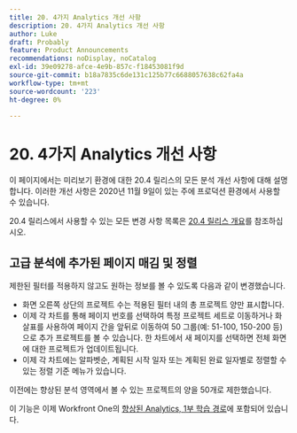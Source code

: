 ```yaml
---
title: 20. 4가지 Analytics 개선 사항
description: 20. 4가지 Analytics 개선 사항
author: Luke
draft: Probably
feature: Product Announcements
recommendations: noDisplay, noCatalog
exl-id: 39e09278-afce-4e9b-857c-f18453081f9d
source-git-commit: b18a7835c6de131c125b77c6688057638c62fa4a
workflow-type: tm+mt
source-wordcount: '223'
ht-degree: 0%

---
```


# 20. 4가지 Analytics 개선 사항

이 페이지에서는 미리보기 환경에 대한 20.4 릴리스의 모든 분석 개선 사항에 대해 설명합니다. 이러한 개선 사항은 2020년 11월 9일이 있는 주에 프로덕션 환경에서 사용할 수 있습니다.

20.4 릴리스에서 사용할 수 있는 모든 변경 사항 목록은 [20.4 릴리스 개요](../../../product-announcements/product-releases/20.4-release-activity/20-4-release-overview.md)를 참조하십시오.

## 고급 분석에 추가된 페이지 매김 및 정렬

제한된 필터를 적용하지 않고도 원하는 정보를 볼 수 있도록 다음과 같이 변경했습니다.

* 화면 오른쪽 상단의 프로젝트 수는 적용된 필터 내의 총 프로젝트 양만 표시합니다.
* 이제 각 차트를 통해 페이지 번호를 선택하여 특정 프로젝트 세트로 이동하거나 화살표를 사용하여 페이지 간을 앞뒤로 이동하여 50 그룹(예: 51-100, 150-200 등)으로 추가 프로젝트를 볼 수 있습니다. 한 차트에서 새 페이지를 선택하면 전체 화면에 대한 프로젝트가 업데이트됩니다.
* 이제 각 차트에는 알파벳순, 계획된 시작 일자 또는 계획된 완료 일자별로 정렬할 수 있는 정렬 기준 메뉴가 있습니다.

이전에는 향상된 분석 영역에서 볼 수 있는 프로젝트의 양을 50개로 제한했습니다.

이 기능은 이제 Workfront One의 [향상된 Analytics, 1부 학습 경로](https://experienceleague.adobe.com/en/docs/workfront/using/home)에 포함되어 있습니다.
